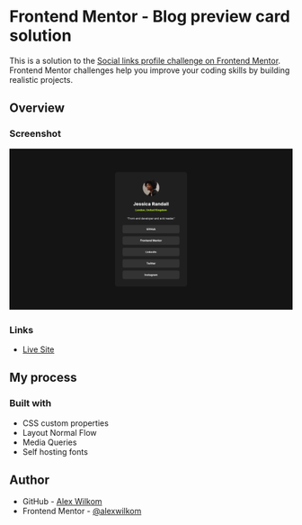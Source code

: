 # Frontend Mentor - Blog preview card solution

This is a solution to the [Social links profile challenge on Frontend Mentor](https://www.frontendmentor.io/challenges/social-links-profile-UG32l9m6dQ). Frontend Mentor challenges help you improve your coding skills by building realistic projects.

## Overview

### Screenshot

![](./screenshot.png)

### Links

<!-- - [Solution URL](https://github.com/alexwilkom/blog-preview-card) -->

- [Live Site](https://alexwilkom.github.io/social-links-profile/)

## My process

### Built with

- CSS custom properties
- Layout Normal Flow
- Media Queries
- Self hosting fonts

## Author

- GitHub - [Alex Wilkom](https://github.com/alexwilkom)
- Frontend Mentor - [@alexwilkom](https://www.frontendmentor.io/profile/alexwilkom)
